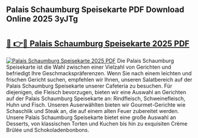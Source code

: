 ## Palais Schaumburg Speisekarte PDF Download Online 2025 3yJTg

# <h2><a href="http://gc7mmhy.nevu.top/?p=Palais+Schaumburg+Speisekarte">🔗 👉🔴 Palais Schaumburg Speisekarte 2025 PDF</a></h2>

[![Palais Schaumburg Speisekarte 2025 PDF](https://i.imgur.com/dBaPXMq.png)](http://gc7mmhy.nevu.top/?p=Palais+Schaumburg+Speisekarte)
Die Palais Schaumburg Speisekarte ist die Wahl zwischen einer Vielzahl von Gerichten und befriedigt Ihre Geschmackspräferenzen. Wenn Sie nach einem leichten und frischen Gericht suchen, empfehlen wir Ihnen, unseren Salatbereich auf der Palais Schaumburg Speisekarte unserer Cafeteria zu besuchen. Für diejenigen, die Fleisch bevorzugen, bieten wir eine Auswahl an Gerichten auf der Palais Schaumburg Speisekarte an: Rindfleisch, Schweinefleisch, Huhn und Fisch. Unseren Auserwählten bieten wir Gourmet-Gerichte wie Schaschlik und Steak an, die auf einem alten Feuer zubereitet werden. Unsere Palais Schaumburg Speisekarte bietet eine große Auswahl an Desserts, von klassischen Torten und Kuchen bis hin zu exquisiten Crème Brûlée und Schokoladenbonbons.
